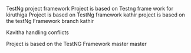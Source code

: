 TestNg project framework
Project is based on Testng frame work for kiruthiga
Project is based on TestNg framework
kathir
project is based on the testNg Framework branch kathir 

 Kavitha
handling conflicts 

Project is based on the TestNG Framework
master
 master

